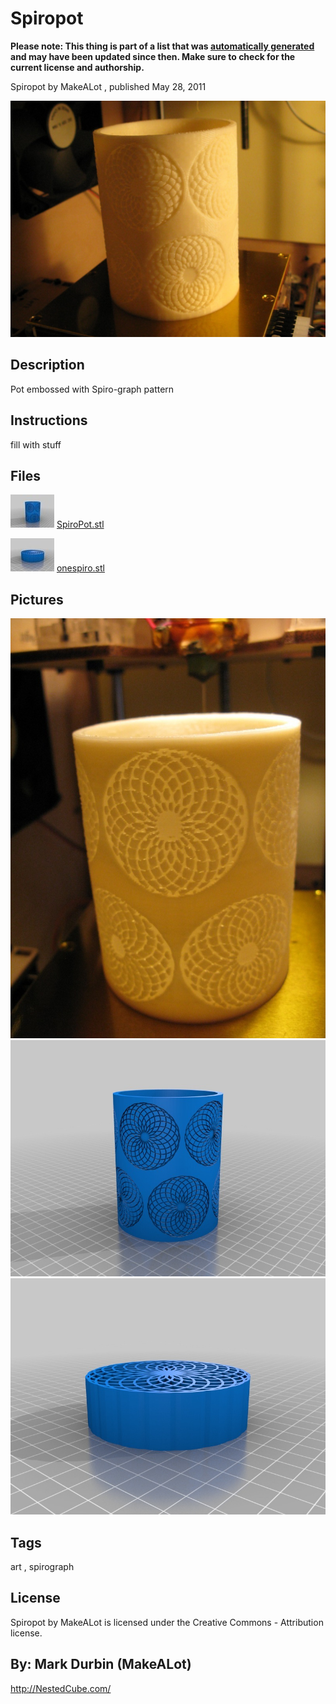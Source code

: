 Spiropot
===============
**Please note: This thing is part of a list that was [automatically generated](https://github.com/carlosgs/export-things) and may have been updated since then. Make sure to check for the current license and authorship.**  

Spiropot  by MakeALot , published May 28, 2011

![Image](img/005_display_large_display_large.jpg)

Description
--------
Pot embossed with Spiro-graph pattern

Instructions
--------
fill with stuff

Files
--------
[![Image](img/SpiroPot_preview_tinycard.jpg)](SpiroPot.stl)
 [ SpiroPot.stl](SpiroPot.stl)  

[![Image](img/onespiro_preview_tinycard.jpg)](onespiro.stl)
 [ onespiro.stl](onespiro.stl)  



Pictures
--------
![Image](img/020_display_large_display_large.jpg)
![Image](img/SpiroPot_display_large.jpg)
![Image](img/onespiro_display_large.jpg)


Tags
--------
art , spirograph  

  

License
--------
Spiropot by MakeALot is licensed under the Creative Commons - Attribution license.  



By: Mark Durbin (MakeALot)
--------
<http://NestedCube.com/>